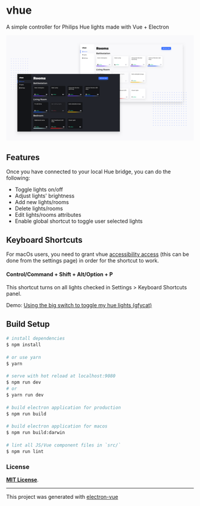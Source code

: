 # vhue

A simple controller for Philips Hue lights made with Vue + Electron

![vhue dashboard](screenshots/themes.png)

## Features

Once you have connected to your local Hue bridge, you can do the following:

- Toggle lights on/off
- Adjust lights' brightness
- Add new lights/rooms
- Delete lights/rooms
- Edit lights/rooms attributes
- Enable global shortcut to toggle user selected lights

## Keyboard Shortcuts
For macOs users, you need to grant vhue [accessibility access](https://support.apple.com/guide/mac-help/allow-accessibility-apps-to-access-your-mac-mh43185/mac) (this can be done from the settings page) in order for the shortcut to work.

#### Control/Command + Shift + Alt/Option + P
This shortcut turns on all lights checked in Settings > Keyboard Shortcuts panel.

Demo: [Using the big switch to toggle my hue lights (gfycat)](https://giant.gfycat.com/ConsciousUniqueAegeancat.mp4)


## Build Setup

``` bash
# install dependencies
$ npm install

# or use yarn
$ yarn

# serve with hot reload at localhost:9080
$ npm run dev
# or
$ yarn run dev

# build electron application for production
$ npm run build

# build electron application for macos
$ npm run build:darwin

# lint all JS/Vue component files in `src/`
$ npm run lint

```


### License
[**MIT License**](LICENSE).

---

This project was generated with [electron-vue](https://github.com/SimulatedGREG/electron-vue)
